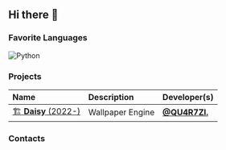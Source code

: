## Hi there 👋

<!--

**Here are some ideas to get you started:**

🙋‍♀️ A short introduction - what is your organization all about?
🌈 Contribution guidelines - how can the community get involved?
👩‍💻 Useful resources - where can the community find your docs? Is there anything else the community should know?
🍿 Fun facts - what does your team eat for breakfast?
🧙 Remember, you can do mighty things with the power of [Markdown](https://docs.github.com/github/writing-on-github/getting-started-with-writing-and-formatting-on-github/basic-writing-and-formatting-syntax)
-->

### Favorite Languages
![Python](https://img.shields.io/badge/Python-3776AB.svg?&style=for-the-badge&logo=python&logoColor=white)

### Projects
| Name | Description | Developer(s) |
|:----|:----|:----|
| [🏗️&nbsp;**Daisy** (2022-)](https://github.com/QU4R7Z/Daisy) | Wallpaper Engine<br/> | [**@QU4R7Zl.**](https://github.com/QU4R7Z) |

### Contacts
